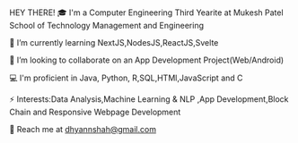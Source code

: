 HEY THERE!
🎓 I'm a Computer Engineering Third Yearite at Mukesh Patel School of Technology Management and Engineering

🌱 I’m currently learning NextJS,NodesJS,ReactJS,Svelte

👯 I’m looking to collaborate on an App Development Project(Web/Android)

💻 I'm proficient in Java, Python, R,SQL,HTMl,JavaScript and C

⚡ Interests:Data Analysis,Machine Learning & NLP ,App Development,Block Chain and Responsive Webpage Development

💬 Reach me at dhyannshah@gmail.com
